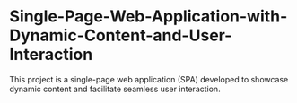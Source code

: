 # Single-Page-Web-Application-with-Dynamic-Content-and-User-Interaction
This project is a single-page web application (SPA) developed to showcase dynamic content and facilitate seamless user interaction.
